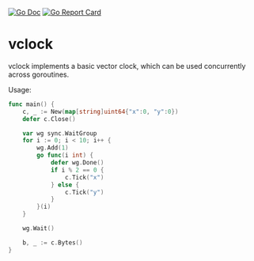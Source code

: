 [![Go Doc](https://pkg.go.dev/badge/github.com/gford1000-go/vclock.svg)](https://pkg.go.dev/github.com/gford1000-go/vclock)
[![Go Report Card](https://goreportcard.com/badge/github.com/gford1000-go/vclock)](https://goreportcard.com/report/github.com/gford1000-go/vclock)

vclock
=========

vclock implements a basic vector clock, which can be used concurrently across goroutines.

Usage:

```go
func main() {
    c, _ := New(map[string]uint64{"x":0, "y":0})
    defer c.Close()

    var wg sync.WaitGroup
    for i := 0; i < 10; i++ {
        wg.Add(1)
        go func(i int) {
            defer wg.Done()
            if i % 2 == 0 {
                c.Tick("x")
            } else {
                c.Tick("y")
            }
        }(i)        
    }

    wg.Wait()

    b, _ := c.Bytes()
}

```
